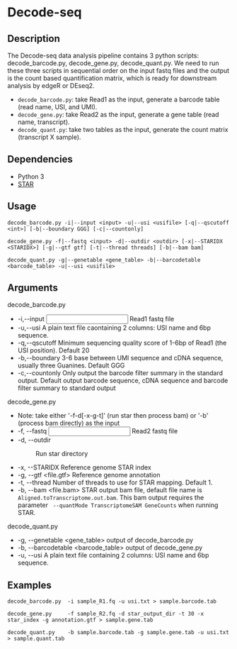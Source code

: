 # Decode-seq

## Description

The Decode-seq data analysis pipeline contains 3 python scripts: decode_barcode.py, decode_gene.py, decode_quant.py. We need to run these three scripts in sequential order on the input fastq files and the output is the count based quantification matrix, which is ready for downstream analysis by edgeR or DEseq2.

- ```decode_barcode.py```: take Read1 as the input, generate a barcode table (read name, USI, and UMI).
- ```decode_gene.py```: take Read2 as the input, generate a gene table (read name, transcript).
- ```decode_quant.py```: take two tables as the input, generate the count matrix (transcript X sample).

## Dependencies

- Python 3
- [STAR](https://github.com/alexdobin/STAR) 

## Usage

```
decode_barcode.py -i|--input <input> -u|--usi <usifile> [-q|--qscutoff <int>] [-b|--boundary GGG] [-c|--countonly]

decode_gene.py -f|--fastq <input> -d|--outdir <outdir> [-x|--STARIDX <STARIDX>] [-g|--gtf gtf] [-t|--thread threads] [-b|--bam bam]

decode_quant.py -g|--genetable <gene_table> -b|--barcodetable <barcode_table> -u|--usi <usifile>
```

## Arguments

decode_barcode.py
- -i,--input <input>    Read1 fastq file
- -u,--usi <usifile>    A plain text file caontaining 2 columns:  USI name and 6bp sequence.
- -q,--qscutoff <int>    Minimum sequencing quality score of 1-6bp of Read1 (the USI position). Default 20
- -b,--boundary <NNN>    3-6 base between UMI sequence and cDNA sequence, usually three Guanines. Default GGG
- -c,--countonly    Only output the barcode filter summary in the standard output. Default output barcode sequence, cDNA sequence and barcode filter summary to standard output

decode_gene.py
- Note: take either '-f-d[-x-g-t]' (run star then process bam) or '-b' (process bam directly) as the input
- -f, --fastq <input>    Read2 fastq file
- -d, --outdir <dir>     Run star directory
- -x, --STARIDX <starindex>   Reference genome STAR index
- -g, --gtf <file.gtf>   Reference genome annotation
- -t, --thread <int>     Number of threads to use for STAR mapping. Default 1.
- -b, --bam <file.bam>   STAR output bam file, default file name is ```Aligned.toTranscriptome.out.bam```. This bam output requires the parameter ``` --quantMode TranscriptomeSAM GeneCounts``` when running STAR.

decode_quant.py
- -g, --genetable <gene_table>  output of decode_barcode.py
- -b, --barcodetable <barcode_table> output of decode_gene.py
- -u, --usi <usifile> A plain text file containing 2 columns:  USI name and 6bp sequence.

## Examples

```
decode_barcode.py  -i sample_R1.fq -u usi.txt > sample.barcode.tab

decode_gene.py     -f sample_R2.fq -d star_output_dir -t 30 -x star_index -g annotation.gtf > sample.gene.tab

decode_quant.py    -b sample.barcode.tab -g sample.gene.tab -u usi.txt > sample.quant.tab
```
